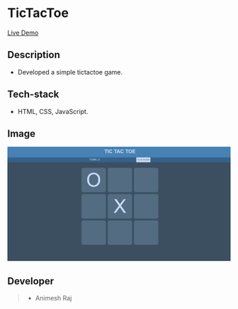 # TicTacToe
[Live Demo](https://silly-torvalds-4cdfa3.netlify.app)
## Description
* Developed a simple tictactoe game.
## Tech-stack
* HTML,  CSS,  JavaScript.
## Image
![tictactoe](https://github.com/animeshraj123/tictactoe/blob/master/screen_shot.PNG)
## Developer 
> * Animesh Raj
